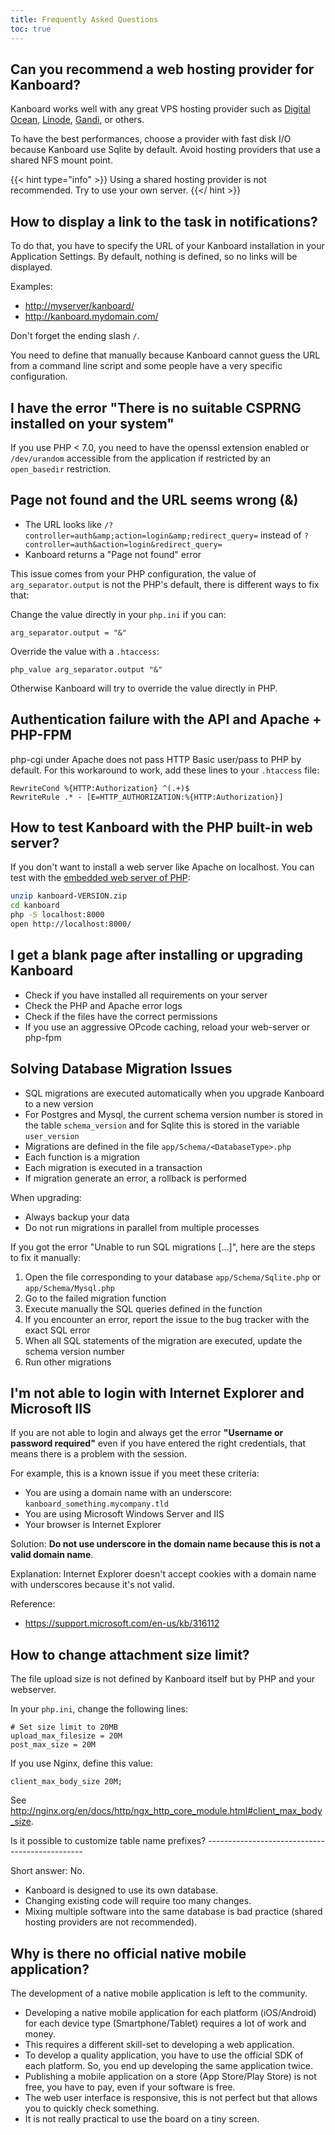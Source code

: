 ```yaml
---
title: Frequently Asked Questions
toc: true
---
```


Can you recommend a web hosting provider for Kanboard?
------------------------------------------------------

Kanboard works well with any great VPS hosting provider such as [Digital
Ocean](https://www.digitalocean.com/), [Linode](https://www.linode.com/), [Gandi](https://www.gandi.net/), or others.

To have the best performances, choose a provider with fast disk I/O
because Kanboard use Sqlite by default. Avoid hosting providers that use
a shared NFS mount point.

{{< hint type="info" >}}
Using a shared hosting provider is not recommended. Try to use your own server.
{{</ hint >}}

How to display a link to the task in notifications?
---------------------------------------------------

To do that, you have to specify the URL of your Kanboard installation in
your Application Settings. By default, nothing is defined, so no links
will be displayed.

Examples:

- <http://myserver/kanboard/>
- <http://kanboard.mydomain.com/>

Don't forget the ending slash `/`.

You need to define that manually because Kanboard cannot guess the URL
from a command line script and some people have a very specific
configuration.

I have the error "There is no suitable CSPRNG installed on your system"
-----------------------------------------------------------------------

If you use PHP < 7.0, you need to have the openssl extension enabled or
`/dev/urandom` accessible from the application if restricted by an
`open_basedir` restriction.

Page not found and the URL seems wrong (&amp;)
----------------------------------------------

- The URL looks like
    `/?controller=auth&amp;action=login&amp;redirect_query=` instead of
    `?controller=auth&action=login&redirect_query=`
- Kanboard returns a "Page not found" error

This issue comes from your PHP configuration, the value of
`arg_separator.output` is not the PHP's default, there is different ways
to fix that:

Change the value directly in your `php.ini` if you can:

    arg_separator.output = "&"

Override the value with a `.htaccess`:

    php_value arg_separator.output "&"

Otherwise Kanboard will try to override the value directly in PHP.

Authentication failure with the API and Apache + PHP-FPM
--------------------------------------------------------

php-cgi under Apache does not pass HTTP Basic user/pass to PHP by
default. For this workaround to work, add these lines to your
`.htaccess` file:

    RewriteCond %{HTTP:Authorization} ^(.+)$
    RewriteRule .* - [E=HTTP_AUTHORIZATION:%{HTTP:Authorization}]

How to test Kanboard with the PHP built-in web server?
------------------------------------------------------

If you don't want to install a web server like Apache on localhost. You
can test with the [embedded web server of
PHP](http://www.php.net/manual/en/features.commandline.webserver.php):

```bash
unzip kanboard-VERSION.zip
cd kanboard
php -S localhost:8000
open http://localhost:8000/
```

I get a blank page after installing or upgrading Kanboard
---------------------------------------------------------

- Check if you have installed all requirements on your server
- Check the PHP and Apache error logs
- Check if the files have the correct permissions
- If you use an aggressive OPcode caching, reload your web-server or
    php-fpm

Solving Database Migration Issues
---------------------------------

- SQL migrations are executed automatically when you upgrade Kanboard
    to a new version
- For Postgres and Mysql, the current schema version number is stored
    in the table `schema_version` and for Sqlite this is stored in the
    variable `user_version`
- Migrations are defined in the file `app/Schema/<DatabaseType>.php`
- Each function is a migration
- Each migration is executed in a transaction
- If migration generate an error, a rollback is performed

When upgrading:

- Always backup your data
- Do not run migrations in parallel from multiple processes

If you got the error "Unable to run SQL migrations \[...\]", here are
the steps to fix it manually:

1.  Open the file corresponding to your database `app/Schema/Sqlite.php`
    or `app/Schema/Mysql.php`
2.  Go to the failed migration function
3.  Execute manually the SQL queries defined in the function
4.  If you encounter an error, report the issue to the bug tracker with
    the exact SQL error
5.  When all SQL statements of the migration are executed, update the
    schema version number
6.  Run other migrations

I'm not able to login with Internet Explorer and Microsoft IIS
--------------------------------------------------------------

If you are not able to login and always get the error **"Username or
password required"** even if you have entered the right credentials,
that means there is a problem with the session.

For example, this is a known issue if you meet these criteria:

- You are using a domain name with an underscore:
    `kanboard_something.mycompany.tld`
- You are using Microsoft Windows Server and IIS
- Your browser is Internet Explorer

Solution: **Do not use underscore in the domain name because this is not
a valid domain name**.

Explanation: Internet Explorer doesn't accept cookies with a domain name
with underscores because it's not valid.

Reference:

- <https://support.microsoft.com/en-us/kb/316112>

How to change attachment size limit?
------------------------------------

The file upload size is not defined by Kanboard itself but by PHP and
your webserver.

In your `php.ini`, change the following lines:

```
# Set size limit to 20MB
upload_max_filesize = 20M
post_max_size = 20M
```

If you use Nginx, define this value:

```
client_max_body_size 20M;
```

See
<http://nginx.org/en/docs/http/ngx_http_core_module.html#client_max_body_size>.

Is it possible to customize table name prefixes?
\-\-\-\-\-\-\-\-\-\-\-\-\-\-\-\-\-\-\-\-\-\-\-\-\-\-\-\-\-\-\-\-\-\-\-\-\-\-\-\-\-\-\-\-\-\--

Short answer: No.

- Kanboard is designed to use its own database.
- Changing existing code will require too many changes.
- Mixing multiple software into the same database is bad practice
    (shared hosting providers are not recommended).

Why is there no official native mobile application?
---------------------------------------------------

The development of a native mobile application is left to the community.

- Developing a native mobile application for each platform
    (iOS/Android) for each device type (Smartphone/Tablet) requires a
    lot of work and money.
- This requires a different skill-set to developing a web application.
- To develop a quality application, you have to use the official SDK
    of each platform. So, you end up developing the same application
    twice.
- Publishing a mobile application on a store (App Store/Play Store) is
    not free, you have to pay, even if your software is free.
- The web user interface is responsive, this is not perfect but that
    allows you to quickly check something.
- It is not really practical to use the board on a tiny screen.
